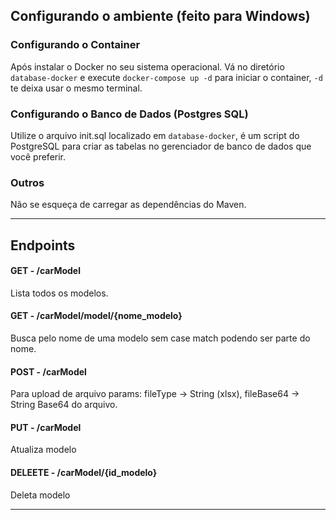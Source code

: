 ## Configurando o ambiente (feito para Windows)
### Configurando o Container
Após instalar o Docker no seu sistema operacional.
Vá no diretório `database-docker` e execute `docker-compose up -d` para iniciar o container, `-d` te deixa usar o mesmo terminal.

### Configurando o Banco de Dados (Postgres SQL)
Utilize o arquivo init.sql localizado em `database-docker`, é um script do PostgreSQL para criar as tabelas no gerenciador de banco de dados que você preferir.

### Outros
Não se esqueça de carregar as dependências do Maven.


-----
## Endpoints
#### GET - /carModel
Lista todos os modelos.

#### GET - /carModel/model/{nome_modelo}
Busca pelo nome de uma modelo sem case match podendo ser parte do nome.

#### POST - /carModel
Para upload de arquivo
params: fileType -> String (xlsx), fileBase64 -> String Base64 do arquivo.

#### PUT - /carModel
Atualiza modelo

#### DELEETE - /carModel/{id_modelo}
Deleta modelo

-----





